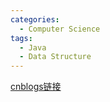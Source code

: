```yaml
---
categories:
  - Computer Science
tags:
  - Java
  - Data Structure
---
```


[cnblogs链接](https://www.cnblogs.com/linkchen/p/10453366.html)
